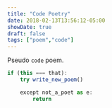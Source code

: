 ```yaml
---
title: "Code Poetry"
date: 2018-02-13T13:56:12-05:00
showDate: true
draft: false
tags: ["poem","code"]
---
```


Pseudo `code` poem.

```js
if (this === that):
    try write_new_poem()

    except not_a_poet as e:
        return
```

